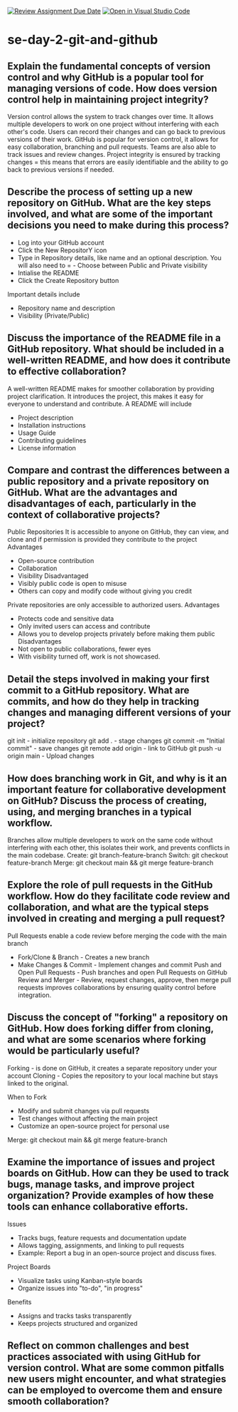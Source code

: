[![Review Assignment Due Date](https://classroom.github.com/assets/deadline-readme-button-22041afd0340ce965d47ae6ef1cefeee28c7c493a6346c4f15d667ab976d596c.svg)](https://classroom.github.com/a/8wgCKhpZ)
[![Open in Visual Studio Code](https://classroom.github.com/assets/open-in-vscode-2e0aaae1b6195c2367325f4f02e2d04e9abb55f0b24a779b69b11b9e10269abc.svg)](https://classroom.github.com/online_ide?assignment_repo_id=18413318&assignment_repo_type=AssignmentRepo)
# se-day-2-git-and-github
## Explain the fundamental concepts of version control and why GitHub is a popular tool for managing versions of code. How does version control help in maintaining project integrity?
Version control allows the system to track changes over time. It allows multiple developers to work on one project without interfering with each other's code. Users can record their changes and can go back to previous versions of their work. 
GitHub is popular for version control, it allows for easy collaboration, branching and pull requests. Teams are also able to track issues and review changes.
Project integrity is ensured by tracking changes = this means that errors are easily identifiable and the ability to go back to previous versions if needed.

## Describe the process of setting up a new repository on GitHub. What are the key steps involved, and what are some of the important decisions you need to make during this process?
- Log into your GitHub account
- Click the New RepositorY icon
- Type in Repository details, like name and an optional description. You will also need to = - Choose between Public and Private visibility
- Intialise the README
- Click the Create Repository button

Important details include 
- Repository name and description
- Visibility (Private/Public)

## Discuss the importance of the README file in a GitHub repository. What should be included in a well-written README, and how does it contribute to effective collaboration?
A well-written README makes for smoother collaboration by providing project clarification. It introduces the project, this makes it easy for everyone to understand and contribute. A README will include 
- Project description
- Installation instructions
- Usage Guide
- Contributing guidelines
- License information

## Compare and contrast the differences between a public repository and a private repository on GitHub. What are the advantages and disadvantages of each, particularly in the context of collaborative projects?
Public Repositories
It is accessible to anyone on GitHub, they can view, and clone and if permission is provided they contribute to the project
Advantages
- Open-source contribution
- Collaboration
- Visibility
Disadvantaged
- Visibly public code is open to misuse
- Others can copy and modify code without giving you credit

Private repositories are only accessible to authorized users. 
Advantages
- Protects code and sensitive data
- Only invited users can access and contribute
- Allows you to develop projects privately before making them public
Disadvantages
- Not open to public collaborations, fewer eyes
- With visibility turned off, work is not showcased.

## Detail the steps involved in making your first commit to a GitHub repository. What are commits, and how do they help in tracking changes and managing different versions of your project?
git init - initialize repository
git add . - stage changes
git commit -m "Initial commit" - save changes
git remote add origin <repo-url> - link to GitHub
git push -u origin main - Upload changes 

## How does branching work in Git, and why is it an important feature for collaborative development on GitHub? Discuss the process of creating, using, and merging branches in a typical workflow.
Branches allow multiple developers to work on the same code without interfering with each other, this isolates their work, and prevents conflicts in the main codebase.
Create: git branch-feature-branch
Switch: git checkout feature-branch
Merge: git checkout main && git merge feature-branch
## Explore the role of pull requests in the GitHub workflow. How do they facilitate code review and collaboration, and what are the typical steps involved in creating and merging a pull request?
Pull Requests enable a code review before merging the code with the main branch
- Fork/Clone & Branch - Creates a new branch
- Make Changes & Commit - Implement changes and commit
Push and Open Pull Requests - Push branches and open Pull Requests on GitHub
Review and Merger - Review, request changes, approve, then merge pull requests improves collaborations by ensuring quality control before integration.

## Discuss the concept of "forking" a repository on GitHub. How does forking differ from cloning, and what are some scenarios where forking would be particularly useful?
Forking - is done on GitHub, it creates a separate repository under your account
Cloning - Copies the repository to your local machine but stays linked to the original.

When to Fork 
- Modify and submit changes via pull requests
- Test changes without affecting the main project
- Customize an open-source project for personal use

Merge: git checkout main && git merge feature-branch

## Examine the importance of issues and project boards on GitHub. How can they be used to track bugs, manage tasks, and improve project organization? Provide examples of how these tools can enhance collaborative efforts.
Issues
- Tracks bugs, feature requests and documentation update
- Allows tagging, assignments, and linking to pull requests
- Example: Report a bug in an open-source project and discuss fixes.

Project Boards
- Visualize tasks using Kanban-style boards
- Organize issues into "to-do", "in progress"

Benefits
- Assigns and tracks tasks transparently
- Keeps projects structured and organized
## Reflect on common challenges and best practices associated with using GitHub for version control. What are some common pitfalls new users might encounter, and what strategies can be employed to overcome them and ensure smooth collaboration?
